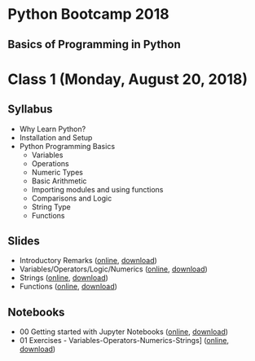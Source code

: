 # Python Bootcamp 2018

## Basics of Programming in Python

Class 1 (Monday, August 20, 2018)
=================================

Syllabus
------
- Why Learn Python?
- Installation and Setup
- Python Programming Basics
  -	Variables
  - Operations
  - Numeric Types
  - Basic Arithmetic
  -	Importing modules and using functions
  -	Comparisons and Logic
  - String Type
  -	Functions

Slides
------
  - Introductory Remarks ([online](https://www.slideshare.net/secret/GjvecG9I2gDX59), [download](slides/00%20Python%20Introductory%20Remarks.pptx))
  - Variables/Operators/Logic/Numerics ([online](https://www.slideshare.net/secret/70KsrRYHHWR3WX), [download](slides/01%20Variables_Operators_Logic_Numerics.pptx))
  - Strings ([online](https://www.slideshare.net/secret/1FDEO6LX8S5og7), [download](slides/02%20Strings.pptx))
  - Functions ([online](https://www.slideshare.net/secret/2nLJyAEXAqw2Za), [download](slides/04%20Functions.pptx))
  
Notebooks
---------
  - 00 Getting started with Jupyter Notebooks ([online](https://hub.mybinder.org/user/vineetbansal-python-bootcamp-zn79poxk/notebooks/notebooks/00%20Getting%20started%20with%20Jupyter%20Notebooks.ipynb), [download](notebooks/00%20Getting%20started%20with%20Jupyter%20Notebooks.ipynb))
  - 01 Exercises - Variables-Operators-Numerics-Strings] ([online](https://hub.mybinder.org/user/vineetbansal-python-bootcamp-zn79poxk/notebooks/notebooks/01%20Exercises%20-%20Variables-Operators-Numerics-Strings.ipynb), [download](notebooks/01%20Exercises%20-%20Variables-Operators-Numerics-Strings.ipynb))
